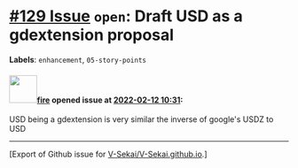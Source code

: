 # [\#129 Issue](https://github.com/V-Sekai/V-Sekai.github.io/issues/129) `open`: Draft USD as a gdextension proposal
**Labels**: `enhancement`, `05-story-points`


#### <img src="https://avatars.githubusercontent.com/u/32321?u=c2e06a3d2b49a467aa907e54aa259516440267cc&v=4" width="50">[fire](https://github.com/fire) opened issue at [2022-02-12 10:31](https://github.com/V-Sekai/V-Sekai.github.io/issues/129):

USD being a gdextension is very similar the inverse of google's USDZ to USD





-------------------------------------------------------------------------------



[Export of Github issue for [V-Sekai/V-Sekai.github.io](https://github.com/V-Sekai/V-Sekai.github.io).]
